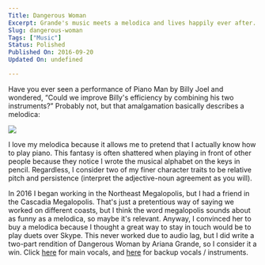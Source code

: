 ```yaml
---
Title: Dangerous Woman
Excerpt: Grande's music meets a melodica and lives happily ever after.
Slug: dangerous-woman
Tags: ["Music"]
Status: Polished
Published On: 2016-09-20
Updated On: undefined

---
```


Have you ever seen a performance of Piano Man by Billy Joel and wondered, “Could we improve Billy's efficiency by combining his two instruments?” Probably not, but that amalgamation basically describes a melodica:


![](/files/dangerous-woman-block1.jpg)


I love my melodica because it allows me to pretend that I actually know how to play piano. This fantasy is often shattered when playing in front of other people because they notice I wrote the musical alphabet on the keys in pencil. Regardless, I consider two of my finer character traits to be relative pitch and persistence (interpret the adjective-noun agreement as you will).


In 2016 I began working in the Northeast Megalopolis, but I had a friend in the Cascadia Megalopolis. That's just a pretentious way of saying we worked on different coasts, but I think the word megalopolis sounds about as funny as a melodica, so maybe it's relevant. Anyway, I convinced her to buy a melodica because I thought a great way to stay in touch would be to play duets over Skype. This never worked due to audio lag, but I did write a two-part rendition of Dangerous Woman by Ariana Grande, so I consider it a win. Click [here](/files/dangerous_woman_1.pdf) for main vocals, and [here](/files/dangerous_woman_2.pdf) for backup vocals / instruments.

